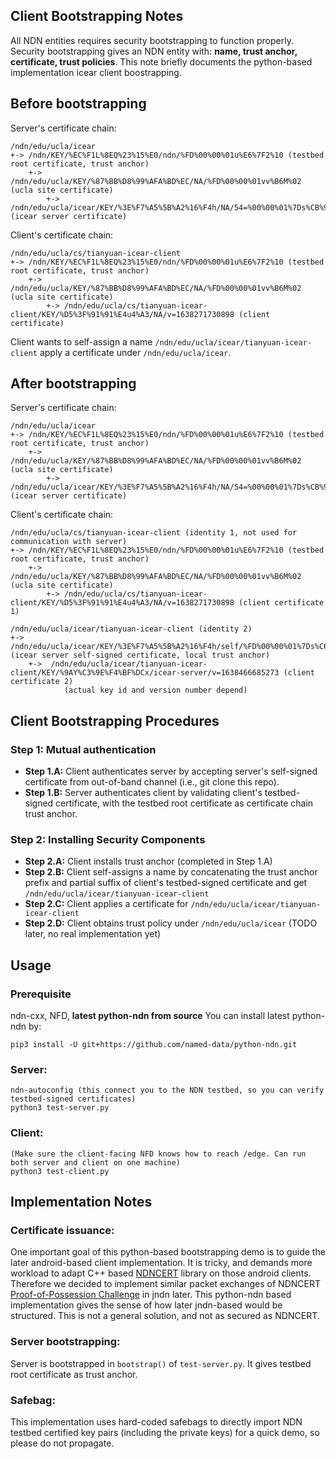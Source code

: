 Client Bootstrapping Notes
------------------------
All NDN entities requires security bootstrapping to function properly.
Security bootstrapping gives an NDN entity with: **name, trust anchor, certificate, trust policies**.
This note briefly documents the python-based implementation icear client boostrapping.

## Before bootstrapping
Server's certificate chain:
```
/ndn/edu/ucla/icear
+-> /ndn/KEY/%EC%F1L%8EQ%23%15%E0/ndn/%FD%00%00%01u%E6%7F2%10 (testbed root certificate, trust anchor)
    +-> /ndn/edu/ucla/KEY/%87%BB%D8%99%AFA%BD%EC/NA/%FD%00%00%01vv%B6M%02 (ucla site certificate)
        +-> /ndn/edu/ucla/icear/KEY/%3E%F7%A5%5B%A2%16%F4h/NA/54=%00%00%01%7Ds%CB%9F%87 (icear server certificate)
```

Client's certificate chain:
```
/ndn/edu/ucla/cs/tianyuan-icear-client
+-> /ndn/KEY/%EC%F1L%8EQ%23%15%E0/ndn/%FD%00%00%01u%E6%7F2%10 (testbed root certificate, trust anchor)
    +-> /ndn/edu/ucla/KEY/%87%BB%D8%99%AFA%BD%EC/NA/%FD%00%00%01vv%B6M%02 (ucla site certificate)
        +-> /ndn/edu/ucla/cs/tianyuan-icear-client/KEY/%D5%3F%91%91%E4u4%A3/NA/v=1638271730898 (client certificate)
```

Client wants to self-assign a name ``/ndn/edu/ucla/icear/tianyuan-icear-client`` apply a certificate under ``/ndn/edu/ucla/icear``.

## After bootstrapping
Server's certificate chain:
```
/ndn/edu/ucla/icear
+-> /ndn/KEY/%EC%F1L%8EQ%23%15%E0/ndn/%FD%00%00%01u%E6%7F2%10 (testbed root certificate, trust anchor)
    +-> /ndn/edu/ucla/KEY/%87%BB%D8%99%AFA%BD%EC/NA/%FD%00%00%01vv%B6M%02 (ucla site certificate)
        +-> /ndn/edu/ucla/icear/KEY/%3E%F7%A5%5B%A2%16%F4h/NA/54=%00%00%01%7Ds%CB%9F%87 (icear server certificate)
```

Client's certificate chain:
```
/ndn/edu/ucla/cs/tianyuan-icear-client (identity 1, not used for communication with server)
+-> /ndn/KEY/%EC%F1L%8EQ%23%15%E0/ndn/%FD%00%00%01u%E6%7F2%10 (testbed root certificate, trust anchor)
    +-> /ndn/edu/ucla/KEY/%87%BB%D8%99%AFA%BD%EC/NA/%FD%00%00%01vv%B6M%02 (ucla site certificate)
        +-> /ndn/edu/ucla/cs/tianyuan-icear-client/KEY/%D5%3F%91%91%E4u4%A3/NA/v=1638271730898 (client certificate 1)

/ndn/edu/ucla/icear/tianyuan-icear-client (identity 2)
+-> /ndn/edu/ucla/icear/KEY/%3E%F7%A5%5B%A2%16%F4h/self/%FD%00%00%01%7Ds%C6%CB%FD (icear server self-signed certificate, local trust anchor)
    +->  /ndn/edu/ucla/icear/tianyuan-icear-client/KEY/%9AY%C3%9E%F4%BF%DCx/icear-server/v=1638466685273 (client certificate 2)
            (actual key id and version number depend)
```

## Client Bootstrapping Procedures

### Step 1: Mutual authentication
* **Step 1.A:** Client authenticates server by accepting server's self-signed certificate from out-of-band channel (i.e., git clone this repo).
* **Step 1.B:** Server authenticates client by validating client's testbed-signed certificate, with the testbed root certificate as certificate chain trust anchor.

### Step 2: Installing Security Components  
* **Step 2.A:** Client installs trust anchor (completed in Step 1.A)
* **Step 2.B:** Client self-assigns a name by concatenating the trust anchor prefix and partial suffix of client's testbed-signed certificate and get ``/ndn/edu/ucla/icear/tianyuan-icear-client``
* **Step 2.C:** Client applies a certificate for ``/ndn/edu/ucla/icear/tianyuan-icear-client``
* **Step 2.D:** Client obtains trust policy under ``/ndn/edu/ucla/icear`` (TODO later, no real implementation yet)

## Usage

### Prerequisite
ndn-cxx, NFD, **latest python-ndn from source**
You can install latest python-ndn by:
```
pip3 install -U git+https://github.com/named-data/python-ndn.git
```

### Server:
```
ndn-autoconfig (this connect you to the NDN testbed, so you can verify testbed-signed certificates)
python3 test-server.py
```

### Client:
```
(Make sure the client-facing NFD knows how to reach /edge. Can run both server and client on one machine)
python3 test-client.py
```

## Implementation Notes
### Certificate issuance:
One important goal of this python-based bootstrapping demo is to guide the later android-based client implementation.
It is tricky, and demands more workload to adapt C++ based [NDNCERT](https://github.com/named-data/ndncert) library on those android clients.
Therefore we decided to implement similar packet exchanges of NDNCERT [Proof-of-Possession Challenge](https://github.com/named-data/ndncert/wiki/NDNCERT-Protocol-0.3-Challenges) in jndn later.
This python-ndn based implementation gives the sense of how later jndn-based would be structured.
This is not a general solution, and not as secured as NDNCERT.

### Server bootstrapping:
Server is bootstrapped in ``bootstrap()`` of ``test-server.py``. 
It gives testbed root certificate as trust anchor.

### Safebag:
This implementation uses hard-coded safebags to directly import NDN testbed certified key pairs (including the private keys) for a quick demo, so please do not propagate.